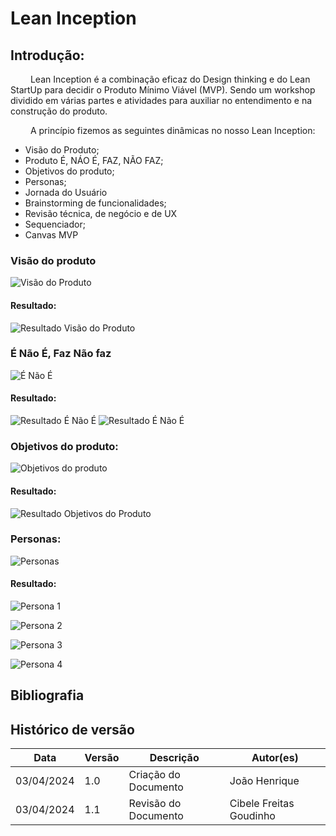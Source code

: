 # Lean Inception

## Introdução:
&emsp;&emsp; Lean Inception é a combinação eficaz do Design thinking e do Lean StartUp para decidir o Produto Mínimo Viável (MVP). Sendo um workshop dividido em várias partes e atividades para auxiliar no entendimento e na construção do produto.

&emsp;&emsp; A princípio fizemos as seguintes dinâmicas no nosso Lean Inception:

- Visão do Produto;
- Produto É, NÁO É, FAZ, NÃO FAZ;
- Objetivos do produto;
- Personas;
- Jornada do Usuário
- Brainstorming de funcionalidades;
- Revisão técnica, de negócio e de UX
- Sequenciador;
- Canvas MVP

### Visão do produto

![Visão do Produto](assets/LeanInception/VisaodoProduto1.png)

#### Resultado:

![Resultado Visão do Produto](assets/LeanInception/VisaodoProduto2.png)

### É Não É, Faz Não faz

![É Não É](assets/LeanInception/ENaoE.png)

#### Resultado:

![Resultado É Não É](assets/LeanInception/ENaoE1.png)
![Resultado É Não É](assets/LeanInception/ENaoE2.png)

### Objetivos do produto:

![Objetivos do produto](assets/LeanInception/ObjetivoProduto.png)

#### Resultado:

![Resultado Objetivos do Produto](assets/LeanInception/ObjetivoProduto1.png)

### Personas:

![Personas](assets/LeanInception/Personas.png)

#### Resultado:

![Persona 1](assets/LeanInception/Personas1.png)

![Persona 2](assets/LeanInception/Personas2.png)

![Persona 3](assets/LeanInception/Personas3.png)

![Persona 4](assets/LeanInception/Personas4.png)


## Bibliografia

## Histórico de versão
| Data | Versão | Descrição | Autor(es) |
| ---- | ---- | ---- | ---- |
| 03/04/2024 | 1.0 | Criação do Documento | João Henrique |
| 03/04/2024 | 1.1 | Revisão do Documento | Cibele Freitas Goudinho |